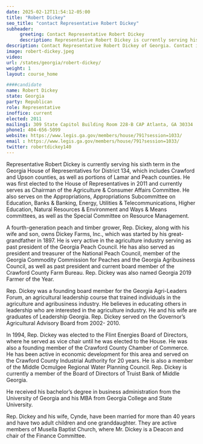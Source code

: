 ```yaml
---
date: 2025-02-12T11:54:12-05:00
title: "Robert Dickey"
seo_title: "contact Representative Robert Dickey"
subheader:
     greeting: Contact Representative Robert Dickey
     description: Representative Robert Dickey is currently serving his sixth term in the Georgia House of Representatives for District 134, which includes Crawford and Upson counties, as well as portions of Lamar and Peach counties
description: Contact Representative Robert Dickey of Georgia. Contact information for Robert Dickey includes email address, phone number, and mailing address.
image: robert-dickey.jpeg
video:
url: /states/georgia/robert-dickey/
weight: 1
layout: course_home

####candidate
name: Robert Dickey
state: Georgia
party: Republican
role: Representative
inoffice: current
elected: 2011
mailing1: 309 State Capitol Building Room 228-B CAP Atlanta, GA 30334
phone1: 404-656-5099
website: https://www.legis.ga.gov/members/house/791?session=1033/
email : https://www.legis.ga.gov/members/house/791?session=1033/
twitter: robertdickey140
---
```

Representative Robert Dickey is currently serving his sixth term in the Georgia
House of Representatives for District 134, which includes Crawford and Upson
counties, as well as portions of Lamar and Peach counties.
He was first elected to the House of Representatives in 2011 and currently serves
as Chairman of the Agriculture & Consumer Affairs Committee. He also serves on
the Appropriations, Appropriations Subcommittee on Education, Banks &
Banking, Energy, Utilities & Telecommunications, Higher Education, Natural
Resources & Environment and Ways & Means committees, as well as the Special
Committee on Resource Management.

A fourth-generation peach and timber grower, Rep. Dickey, along with his wife
and son, owns Dickey Farms, Inc., which was started by his great-grandfather in 1897. He is very active in the agriculture industry serving as past president of the Georgia Peach Council. He has also served as president and treasurer of the
National Peach Council, member of the Georgia Commodity Commission for
Peaches and the Georgia Agribusiness Council, as well as past president and
current board member of the Crawford County Farm Bureau. Rep. Dickey was also
named Georgia 2019 Farmer of the Year.

Rep. Dickey was a founding board member for the Georgia Agri-Leaders Forum,
an agricultural leadership course that trained individuals in the agriculture and agribusiness industry. He believes in educating others in leadership who are interested in the agriculture industry. He and his wife are graduates of Leadership Georgia.
Rep. Dickey served on the Governor’s Agricultural Advisory Board from 2002-
2010.

In 1994, Rep. Dickey was elected to the Flint Energies Board of Directors, where
he served as vice chair until he was elected to the House. He was also a founding
member of the Crawford County Chamber of Commerce. He has been active in
economic development for this area and served on the Crawford County Industrial
Authority for 20 years. He is also a member of the Middle Ocmulgee Regional
Water Planning Council. Rep. Dickey is currently a member of the Board of
Directors of Truist Bank of Middle Georgia.

He received his bachelor’s degree in business administration from the University
of Georgia and his MBA from Georgia College and State University.

Rep. Dickey and his wife, Cynde, have been married for more than 40 years and
have two adult children and one granddaughter. They are active members of
Musella Baptist Church, where Mr. Dickey is a Deacon and chair of the Finance
Committee.

